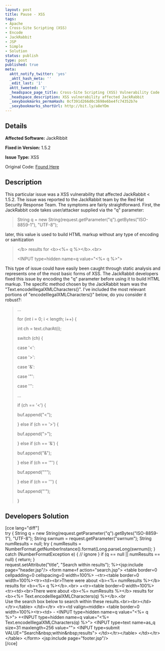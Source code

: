 ```yaml
---
layout: post
title: Pause - XSS
tags:
- Apache
- Cross-Site Scripting (XSS)
- Encode
- JackRabbit
- JSP
- Simple
- Solution
status: publish
type: post
published: true
meta:
  aktt_notify_twitter: 'yes'
  _aktt_hash_meta: ''
  _edit_last: '1'
  aktt_tweeted: '1'
  _headspace_page_title: Cross-Site Scripting (XSS) Vulnerability Code Example
  _headspace_description: XSS vulnerability affected JackRabbit
  _sexybookmarks_permaHash: 0cf391d266d0c3698e6be4fc74352b7e
  _sexybookmarks_shortUrl: http://bit.ly/a8eYDm
---
```

## Details
__Affected Software:__ JackRibbit

__Fixed in Version:__  1.5.2

__Issue Type:__ XSS

Original Code: <a title="Pause" href="http://spotthevuln.com/2010/02/pause/" target="_blank">Found Here</a>
## Description
<div><span>This particular issue was a XSS vulnerability that affected JackRabbit &lt; 1.5.2. The issue was reported to the JackRabbit team by the Red Hat Security Response Team. The symptoms are fairly straightforward. First, the JackRabbit code takes user/attacker supplied via the "q" parameter:</span></div>
<span>
<blockquote>String q = new String(request.getParameter("q").getBytes("ISO-8859-1"), "UTF-8");</blockquote>
later, this value is used to build HTML markup without any type of encoding or sanitization
<blockquote>&lt;/b&gt; results for &lt;b&gt;&lt;%= q %&gt;&lt;/b&gt;.&lt;br&gt;

&lt;INPUT type=hidden name=q value="&lt;%= q %&gt;"&gt;</blockquote>
This type of issue could have easily been caught through static analysis and represents one of the most basic forms of XSS. The JackRabbit developers fixed this issue by encoding the "q" parameter before using it to build HTML markup. The specific method chosen by the JackRabbit team was the "Text.encodeIllegalXMLCharacters()". I've included the most relevant portions of "encodeIllegalXMLCharacters()" below, do you consider it robust?:
<blockquote>...

for (int i = 0; i &lt; length; i++) {

int ch = text.charAt(i);

switch (ch) {

case '&lt;':

case '&gt;':

case '&amp;':

case '"':

case '\'':

...

if (ch == '&lt;') {

buf.append("&lt;");

} else if (ch == '&gt;') {

buf.append("&gt;");

} else if (ch == '&amp;') {

buf.append("&amp;");

} else if (ch == '"') {

buf.append(""");

} else if (ch == '\'') {

buf.append("'");

}</blockquote>
 

</span>
<h2>Developers Solution</h2>
[cce lang="diff"]
<div id="_mcePaste">try {
String q = new String(request.getParameter("q").getBytes("ISO-8859-1"), "UTF-8");
String swrnum = request.getParameter("swrnum");
String numResults = null;
try {
numResults = NumberFormat.getNumberInstance().format(Long.parseLong(swrnum));
} catch (NumberFormatException e) {
// ignore
}
if (q == null || numResults == null) {
return;
}</div>
<div>request.setAttribute("title", "Search within results");
%&gt;&lt;jsp:include page="header.jsp"/&gt;
&lt;form name=f action="search.jsp"&gt;
&lt;table border=0 cellpadding=0 cellspacing=0 width=100%&gt;
-&lt;tr&gt;&lt;table border=0 width=100%&gt;&lt;tr&gt;&lt;td&gt;&lt;br&gt;There were about &lt;b&gt;&lt;%= numResults %&gt;&lt;/b&gt; results for &lt;b&gt;&lt;%= q %&gt;&lt;/b&gt;.&lt;br&gt;
+&lt;tr&gt;&lt;table border=0 width=100%&gt;&lt;tr&gt;&lt;td&gt;&lt;br&gt;There were about &lt;b&gt;&lt;%= numResults %&gt;&lt;/b&gt; results for &lt;b&gt;&lt;%= Text.encodeIllegalXMLCharacters(q) %&gt;&lt;/b&gt;.&lt;br</div>
<div>Use the search box below to search within these results.&lt;br&gt;&lt;br&gt;&lt;/td&gt;&lt;/tr&gt;&lt;/table&gt;
&lt;/td&gt;&lt;/tr&gt;
&lt;tr&gt;&lt;td valign=middle&gt;
&lt;table border=0 width=100%&gt;&lt;tr&gt;&lt;td&gt;
- &lt;INPUT type=hidden name=q value="&lt;%= q %&gt;"&gt;
+&lt;INPUT type=hidden name=q value="&lt;%= Text.encodeIllegalXMLCharacters(q) %&gt;"&gt;
&lt;INPUT type=text name=as_q size=31 maxlength=256 value=""&gt;
&lt;INPUT type=submit VALUE="Search&amp;nbsp;within&amp;nbsp;results"&gt;
&lt;/td&gt;&lt;/tr&gt;&lt;/table&gt;
&lt;/td&gt;&lt;/tr&gt;
&lt;/table&gt;
&lt;/form&gt;
&lt;jsp:include page="footer.jsp"/&gt;</div>
[/cce] 

